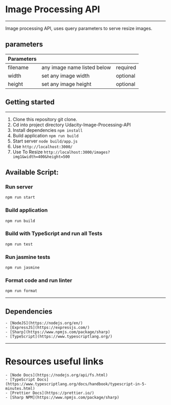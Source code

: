 # Image Processing API

---

Image processing API, uses query parameters to serve resize images.

## parameters

| Parameters |                             |          |
| ---------- | --------------------------- | -------- |
| filename   | any image name listed below | required |
| width      | set any image width         | optional |
| height     | set any image height        | optional |

## Getting started

---

1. Clone this repository git clone.
2. Cd into project directory Udacity-Image-Processing-API
3. Install dependencies `npm install`
4. Build application `npm run build`
5. Start server `node build/app.js`
6. Use `http://localhost:3000/`
7. Use To Resize `http://localhost:3000/images?img1&width=400&height=500`

## Available Script:

### Run server

`npm run start`

### Build application

`npm run build`

### Build with TypeScript and run all Tests

`npm run test`

### Run jasmine tests

`npm run jasmine`

### Format code and run linter

`npm run format`

---

## Dependencies

    - [NodeJS](https://nodejs.org/en/)
    - [ExpressJS](https://expressjs.com/)
    - [Sharp](https://www.npmjs.com/package/sharp)
    - [TypeScript](https://www.typescriptlang.org/)

---

# Resources useful links

    - [Node Docs](https://nodejs.org/api/fs.html)
    - [TypeScript Docs](https://www.typescriptlang.org/docs/handbook/typescript-in-5-minutes.html)
    - [Prettier Docs](https://prettier.io/)
    - [Sharp NPM](https://www.npmjs.com/package/sharp)
